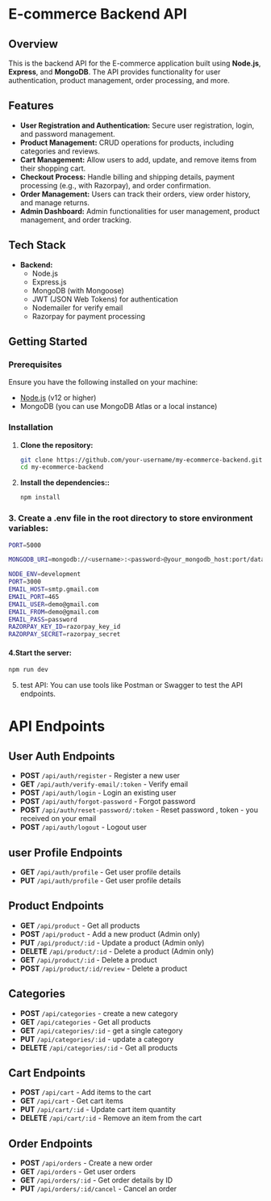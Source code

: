  # E-commerce Backend API

## Overview
This is the backend API for the E-commerce application built using **Node.js**, **Express**, and **MongoDB**. The API provides functionality for user authentication, product management, order processing, and more.

## Features
- **User Registration and Authentication:** Secure user registration, login, and password management.
- **Product Management:** CRUD operations for products, including categories and reviews.
- **Cart Management:** Allow users to add, update, and remove items from their shopping cart.
- **Checkout Process:** Handle billing and shipping details, payment processing (e.g., with Razorpay), and order confirmation.
- **Order Management:** Users can track their orders, view order history, and manage returns.
- **Admin Dashboard:** Admin functionalities for user management, product management, and order tracking.

## Tech Stack
- **Backend:**
  - Node.js
  - Express.js
  - MongoDB (with Mongoose)
  - JWT (JSON Web Tokens) for authentication
  - Nodemailer for verify email
  - Razorpay for payment processing

## Getting Started

### Prerequisites
Ensure you have the following installed on your machine:
- [Node.js](https://nodejs.org/en/) (v12 or higher)
- MongoDB (you can use MongoDB Atlas or a local instance)

### Installation
1. **Clone the repository:**
   ```bash
   git clone https://github.com/your-username/my-ecommerce-backend.git
   cd my-ecommerce-backend
1. **Install the dependencies::**
   ```bash 
   npm install

   
### 3. Create a .env file in the root directory to store environment variables:
 ``` bash
 PORT=5000

MONGODB_URI=mongodb://<username>:<password>@your_mongodb_host:port/database

NODE_ENV=development
PORT=3000
EMAIL_HOST=smtp.gmail.com
EMAIL_PORT=465
EMAIL_USER=demo@gmail.com
EMAIL_FROM=demo@gmail.com
EMAIL_PASS=password
RAZORPAY_KEY_ID=razorpay_key_id
RAZORPAY_SECRET=razorpay_secret


```
#### 4.Start the server:
  ``` bash
npm run dev
```
5. test API: You can use tools like Postman or Swagger to test the API endpoints.



# API Endpoints

## User Auth Endpoints
- **POST** `/api/auth/register` - Register a new user
- **GET** `/api/auth/verify-email/:token` - Verify email
- **POST** `/api/auth/login` - Login an existing user
- **POST** `/api/auth/forgot-password` - Forgot password
- **POST** `/api/auth/reset-password/:token` - Reset password , token - you received on your email
- **POST** `/api/auth/logout` - Logout user

## user Profile Endpoints
- **GET** `/api/auth/profile` - Get user profile details
- **PUT** `/api/auth/profile` - Get user profile details
 

## Product Endpoints
- **GET** `/api/product` - Get all products
- **POST** `/api/product` - Add a new product (Admin only)
- **PUT** `/api/product/:id` - Update a product (Admin only)
- **DELETE** `/api/product/:id` - Delete a product (Admin only)
- **GET** `/api/product/:id` - Delete a product 
- **POST** `/api/product/:id/review` - Delete a product
  
 ## Categories
- **POST** `/api/categories` - create a new category
- **GET** `/api/categories` - Get all products
- **GET** `/api/categories/:id` - get a single category
- **PUT** `/api/categories/:id` - update a category
- **DELETE** `/api/categories/:id` - Get all products

  
## Cart Endpoints
- **POST** `/api/cart` - Add items to the cart
- **GET** `/api/cart` - Get cart items
- **PUT** `/api/cart/:id` - Update cart item quantity
- **DELETE** `/api/cart/:id` - Remove an item from the cart

## Order Endpoints
- **POST** `/api/orders` - Create a new order
- **GET** `/api/orders` - Get user orders
- **GET** `/api/orders/:id` - Get order details by ID
- **PUT** `/api/orders/:id/cancel` - Cancel an order

  




